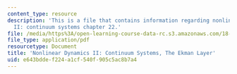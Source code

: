 ```yaml
---
content_type: resource
description: 'This is a file that contains information regarding nonlinear dynamics
  II: continuum systems chapter 22.'
file: /media/https%3A/open-learning-course-data-rc.s3.amazonaws.com/18-354j-nonlinear-dynamics-ii-continuum-systems-spring-2015/e643bddef224a1cf540f905c5ac8b7a4_MIT18_354JS15_Ch22.pdf
file_type: application/pdf
resourcetype: Document
title: 'Nonlinear Dynamics II: Continuum Systems, The Ekman Layer'
uid: e643bdde-f224-a1cf-540f-905c5ac8b7a4
---
```

